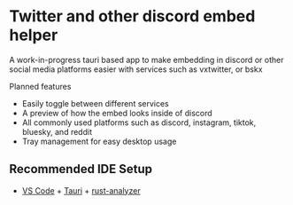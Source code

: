 # Twitter and other discord embed helper

A work-in-progress tauri based app to make embedding in discord or other social media platforms easier with services such as vxtwitter, or bskx

Planned features 
- Easily toggle between different services
- A preview of how the embed looks inside of discord
- All commonly used platforms such as discord, instagram, tiktok, bluesky, and reddit
- Tray management for easy desktop usage 

## Recommended IDE Setup

- [VS Code](https://code.visualstudio.com/) + [Tauri](https://marketplace.visualstudio.com/items?itemName=tauri-apps.tauri-vscode) + [rust-analyzer](https://marketplace.visualstudio.com/items?itemName=rust-lang.rust-analyzer)
